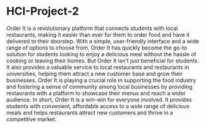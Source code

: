 # HCI-Project-2
Order It is a revolutionary platform that connects students with local restaurants, making it easier than ever for them to order food and have it delivered to their doorstep. With a simple, user-friendly interface and a wide range of options to choose from, Order It has quickly become the go-to solution for students looking to enjoy a delicious meal without the hassle of cooking or leaving their homes.
But Order It isn't just beneficial for students. It also provides a valuable service to local restaurants and restaurants in universities, helping them attract a new customer base and grow their businesses. Order It is playing a crucial role in supporting the food industry and fostering a sense of community among local businesses by providing restaurants with a platform to showcase their menus and reach a wider audience.
In short, Order It is a win-win for everyone involved. It provides students with convenient, affordable access to a wide range of delicious meals and helps restaurants attract new customers and thrive in a competitive market.
